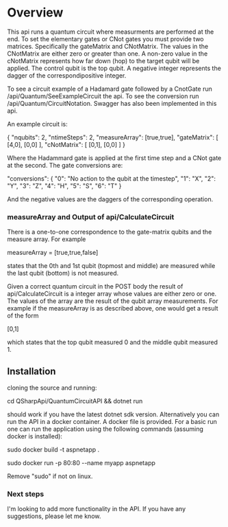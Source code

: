 # Overview

This api runs a quantum circuit where measurments are performed at the end.  To set the elementary gates or CNot gates you must provide two matrices.  Specifically the gateMatrix and CNotMatrix.  The values in the CNotMatrix are either zero or greater than one.  A non-zero value in the cNotMatrix represents how far down (hop) to the target qubit will be applied.  The control qubit is the top qubit.  A negative integer represents the dagger of the correspondipositive integer. 

To see a circuit example of a Hadamard gate followed by a CnotGate run /api/Quantum/SeeExampleCircuit the api.  To see the conversion run /api/Quantum/CircuitNotation. Swagger has also been implemented in this api.

An example circuit is:

{
  "nqubits": 2,
  "ntimeSteps": 2,
  "measureArray": [true,true],
  "gateMatrix": [
      [4,0],
      [0,0]
  ],
  "cNotMatrix": [
    [0,1],
    [0,0]
  ]
}

Where the Hadammard gate is applied at the first time step and a CNot gate at the second.  The gate conversions are:

"conversions": {
    "0": "No action to the qubit at the timestep",
    "1": "X",
    "2": "Y",
    "3": "Z",
    "4": "H",
    "5": "S",
    "6": "T"
  }


And the negative values are the daggers of the corresponding operation.

### measureArray and Output of api/CalculateCircuit

There is a one-to-one correspondence to the gate-matrix qubits and the measure array.  For example

measureArray = [true,true,false]

states that the 0th and 1st qubit (topmost and middle) are measured while the last qubit (bottom) is not 
measured.

Given a correct quantum circuit in the POST body the result of api/CalculateCircuit is a integer
array whose values are either zero or one.  The values of the array are the result of the qubit array measurements.  For example if the measureArray is as described above, one would get a result of the form

[0,1]

which states that the top qubit measured 0 and the middle qubit measured 1.

## Installation

cloning the source and running:

cd QSharpApi/QuantumCircuitAPI && dotnet run

should work if you have the latest dotnet sdk version.  Alternatively you can run the API in a docker container.  A docker file is provided.  For a basic run one can run the application using the following commands (assuming docker is installed):

sudo docker build -t aspnetapp .

sudo docker run -p 80:80 --name myapp aspnetapp

Remove "sudo" if not on linux.

### Next steps

I'm looking to add more functionality in the API.  If you have any suggestions, please let me know.